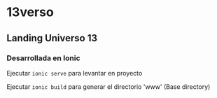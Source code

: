 # 13verso

## Landing Universo 13

### Desarrollada en Ionic

Ejecutar ``` ionic serve ``` para levantar en proyecto

Ejecutar ``` ionic build ``` para generar el directorio 'www' (Base directory)

